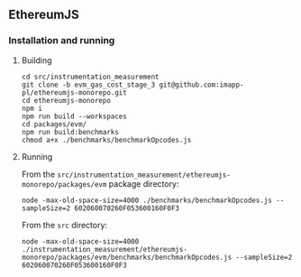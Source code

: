 ## EthereumJS

### Installation and running

1. Building
    ```
    cd src/instrumentation_measurement
    git clone -b evm_gas_cost_stage_3 git@github.com:imapp-pl/ethereumjs-monorepo.git
    cd ethereumjs-monorepo
    npm i
    npm run build --workspaces
    cd packages/evm/
    npm run build:benchmarks
    chmod a+x ./benchmarks/benchmarkOpcodes.js
    ```
   
2. Running

    From the `src/instrumentation_measurement/ethereumjs-monorepo/packages/evm` package directory:
    ```
    node -max-old-space-size=4000 ./benchmarks/benchmarkOpcodes.js --sampleSize=2 602060070260F053600160F0F3
    ```   
    From the `src` directory:
    ```
    node -max-old-space-size=4000 ./instrumentation_measurement/ethereumjs-monorepo/packages/evm/benchmarks/benchmarkOpcodes.js --sampleSize=2 602060070260F053600160F0F3
    ```
